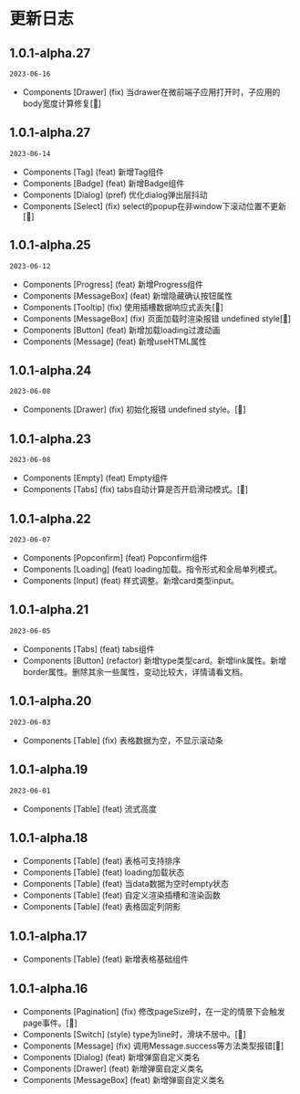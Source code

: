 # 更新日志

## 1.0.1-alpha.27
`2023-06-16`
- Components [Drawer] (fix) 当drawer在微前端子应用打开时，子应用的body宽度计算修复[🔨]


## 1.0.1-alpha.27
`2023-06-14`
- Components [Tag] (feat) 新增Tag组件
- Components [Badge] (feat) 新增Badge组件
- Components [Dialog] (pref) 优化dialog弹出层抖动
- Components [Select] (fix) select的popup在非window下滚动位置不更新[🔨]







## 1.0.1-alpha.25
`2023-06-12`
- Components [Progress] (feat) 新增Progress组件
- Components [MessageBox] (feat) 新增隐藏确认按钮属性
- Components [Tooltip] (fix) 使用插槽数据响应式丢失[🔨]
- Components [MessageBox] (fix) 页面加载时渲染报错 undefined style[🔨]
- Components [Button] (feat) 新增加载loading过渡动画
- Components [Message] (feat) 新增useHTML属性


## 1.0.1-alpha.24
`2023-06-08`

- Components [Drawer] (fix) 初始化报错 undefined style。[🔨]

## 1.0.1-alpha.23
`2023-06-08`

- Components [Empty] (feat) Empty组件
- Components [Tabs] (fix) tabs自动计算是否开启滑动模式。[🔨]


## 1.0.1-alpha.22
`2023-06-07`

- Components [Popconfirm] (feat) Popconfirm组件
- Components [Loading] (feat) loading加载。指令形式和全局单列模式。
- Components [Input] (feat) 样式调整。新增card类型input。



## 1.0.1-alpha.21
`2023-06-05`

- Components [Tabs] (feat) tabs组件 
- Components [Button] (refactor) 新增type类型card。新增link属性。新增border属性。删除其余一些属性，变动比较大，详情请看文档。


## 1.0.1-alpha.20
`2023-06-03`
- Components [Table] (fix) 表格数据为空，不显示滚动条


## 1.0.1-alpha.19
`2023-06-01`
- Components [Table] (feat) 流式高度

## 1.0.1-alpha.18
- Components [Table] (feat) 表格可支持排序
- Components [Table] (feat) loading加载状态
- Components [Table] (feat) 当data数据为空时empty状态
- Components [Table] (feat) 自定义渲染插槽和渲染函数
- Components [Table] (feat) 表格固定列阴影



## 1.0.1-alpha.17
- Components [Table] (feat) 新增表格基础组件


## 1.0.1-alpha.16
- Components [Pagination] (fix) 修改pageSize时，在一定的情景下会触发page事件。[🔨]
- Components [Switch] (style) type为line时，滑块不居中。[🔨]
- Components [Message] (fix) 调用Message.success等方法类型报错[🔨]
- Components [Dialog] (feat) 新增弹窗自定义类名
- Components [Drawer] (feat) 新增弹窗自定义类名
- Components [MessageBox] (feat) 新增弹窗自定义类名







 
